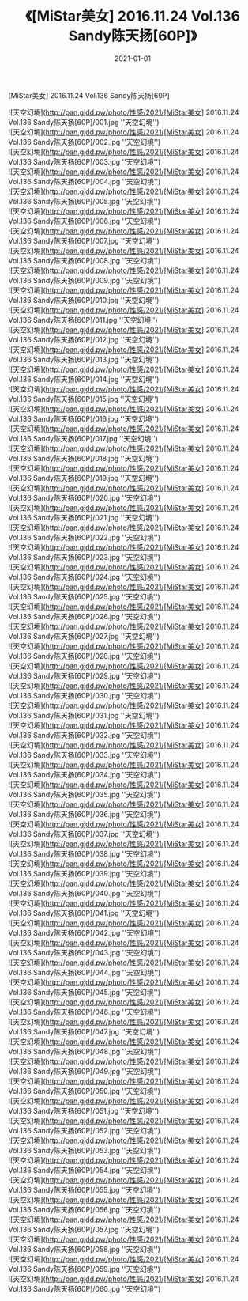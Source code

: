 ﻿---
layout: post
title:  《[MiStar美女] 2016.11.24 Vol.136 Sandy陈天扬[60P]》
date:   2021-01-01
img: http://pan.gjdd.pw/photo/性感/2021/[MiStar美女] 2016.11.24 Vol.136 Sandy陈天扬[60P]/000.jpg
categories: [美女, 性感, 泳衣]
---

[MiStar美女] 2016.11.24 Vol.136 Sandy陈天扬[60P]



![天空幻境](http://pan.gjdd.pw/photo/性感/2021/[MiStar美女] 2016.11.24 Vol.136 Sandy陈天扬[60P]/001.jpg ''天空幻境'') <br>
![天空幻境](http://pan.gjdd.pw/photo/性感/2021/[MiStar美女] 2016.11.24 Vol.136 Sandy陈天扬[60P]/002.jpg ''天空幻境'') <br>
![天空幻境](http://pan.gjdd.pw/photo/性感/2021/[MiStar美女] 2016.11.24 Vol.136 Sandy陈天扬[60P]/003.jpg ''天空幻境'') <br>
![天空幻境](http://pan.gjdd.pw/photo/性感/2021/[MiStar美女] 2016.11.24 Vol.136 Sandy陈天扬[60P]/004.jpg ''天空幻境'') <br>
![天空幻境](http://pan.gjdd.pw/photo/性感/2021/[MiStar美女] 2016.11.24 Vol.136 Sandy陈天扬[60P]/005.jpg ''天空幻境'') <br>
![天空幻境](http://pan.gjdd.pw/photo/性感/2021/[MiStar美女] 2016.11.24 Vol.136 Sandy陈天扬[60P]/006.jpg ''天空幻境'') <br>
![天空幻境](http://pan.gjdd.pw/photo/性感/2021/[MiStar美女] 2016.11.24 Vol.136 Sandy陈天扬[60P]/007.jpg ''天空幻境'') <br>
![天空幻境](http://pan.gjdd.pw/photo/性感/2021/[MiStar美女] 2016.11.24 Vol.136 Sandy陈天扬[60P]/008.jpg ''天空幻境'') <br>
![天空幻境](http://pan.gjdd.pw/photo/性感/2021/[MiStar美女] 2016.11.24 Vol.136 Sandy陈天扬[60P]/009.jpg ''天空幻境'') <br>
![天空幻境](http://pan.gjdd.pw/photo/性感/2021/[MiStar美女] 2016.11.24 Vol.136 Sandy陈天扬[60P]/010.jpg ''天空幻境'') <br>
![天空幻境](http://pan.gjdd.pw/photo/性感/2021/[MiStar美女] 2016.11.24 Vol.136 Sandy陈天扬[60P]/011.jpg ''天空幻境'') <br>
![天空幻境](http://pan.gjdd.pw/photo/性感/2021/[MiStar美女] 2016.11.24 Vol.136 Sandy陈天扬[60P]/012.jpg ''天空幻境'') <br>
![天空幻境](http://pan.gjdd.pw/photo/性感/2021/[MiStar美女] 2016.11.24 Vol.136 Sandy陈天扬[60P]/013.jpg ''天空幻境'') <br>
![天空幻境](http://pan.gjdd.pw/photo/性感/2021/[MiStar美女] 2016.11.24 Vol.136 Sandy陈天扬[60P]/014.jpg ''天空幻境'') <br>
![天空幻境](http://pan.gjdd.pw/photo/性感/2021/[MiStar美女] 2016.11.24 Vol.136 Sandy陈天扬[60P]/015.jpg ''天空幻境'') <br>
![天空幻境](http://pan.gjdd.pw/photo/性感/2021/[MiStar美女] 2016.11.24 Vol.136 Sandy陈天扬[60P]/016.jpg ''天空幻境'') <br>
![天空幻境](http://pan.gjdd.pw/photo/性感/2021/[MiStar美女] 2016.11.24 Vol.136 Sandy陈天扬[60P]/017.jpg ''天空幻境'') <br>
![天空幻境](http://pan.gjdd.pw/photo/性感/2021/[MiStar美女] 2016.11.24 Vol.136 Sandy陈天扬[60P]/018.jpg ''天空幻境'') <br>
![天空幻境](http://pan.gjdd.pw/photo/性感/2021/[MiStar美女] 2016.11.24 Vol.136 Sandy陈天扬[60P]/019.jpg ''天空幻境'') <br>
![天空幻境](http://pan.gjdd.pw/photo/性感/2021/[MiStar美女] 2016.11.24 Vol.136 Sandy陈天扬[60P]/020.jpg ''天空幻境'') <br>
![天空幻境](http://pan.gjdd.pw/photo/性感/2021/[MiStar美女] 2016.11.24 Vol.136 Sandy陈天扬[60P]/021.jpg ''天空幻境'') <br>
![天空幻境](http://pan.gjdd.pw/photo/性感/2021/[MiStar美女] 2016.11.24 Vol.136 Sandy陈天扬[60P]/022.jpg ''天空幻境'') <br>
![天空幻境](http://pan.gjdd.pw/photo/性感/2021/[MiStar美女] 2016.11.24 Vol.136 Sandy陈天扬[60P]/023.jpg ''天空幻境'') <br>
![天空幻境](http://pan.gjdd.pw/photo/性感/2021/[MiStar美女] 2016.11.24 Vol.136 Sandy陈天扬[60P]/024.jpg ''天空幻境'') <br>
![天空幻境](http://pan.gjdd.pw/photo/性感/2021/[MiStar美女] 2016.11.24 Vol.136 Sandy陈天扬[60P]/025.jpg ''天空幻境'') <br>
![天空幻境](http://pan.gjdd.pw/photo/性感/2021/[MiStar美女] 2016.11.24 Vol.136 Sandy陈天扬[60P]/026.jpg ''天空幻境'') <br>
![天空幻境](http://pan.gjdd.pw/photo/性感/2021/[MiStar美女] 2016.11.24 Vol.136 Sandy陈天扬[60P]/027.jpg ''天空幻境'') <br>
![天空幻境](http://pan.gjdd.pw/photo/性感/2021/[MiStar美女] 2016.11.24 Vol.136 Sandy陈天扬[60P]/028.jpg ''天空幻境'') <br>
![天空幻境](http://pan.gjdd.pw/photo/性感/2021/[MiStar美女] 2016.11.24 Vol.136 Sandy陈天扬[60P]/029.jpg ''天空幻境'') <br>
![天空幻境](http://pan.gjdd.pw/photo/性感/2021/[MiStar美女] 2016.11.24 Vol.136 Sandy陈天扬[60P]/030.jpg ''天空幻境'') <br>
![天空幻境](http://pan.gjdd.pw/photo/性感/2021/[MiStar美女] 2016.11.24 Vol.136 Sandy陈天扬[60P]/031.jpg ''天空幻境'') <br>
![天空幻境](http://pan.gjdd.pw/photo/性感/2021/[MiStar美女] 2016.11.24 Vol.136 Sandy陈天扬[60P]/032.jpg ''天空幻境'') <br>
![天空幻境](http://pan.gjdd.pw/photo/性感/2021/[MiStar美女] 2016.11.24 Vol.136 Sandy陈天扬[60P]/033.jpg ''天空幻境'') <br>
![天空幻境](http://pan.gjdd.pw/photo/性感/2021/[MiStar美女] 2016.11.24 Vol.136 Sandy陈天扬[60P]/034.jpg ''天空幻境'') <br>
![天空幻境](http://pan.gjdd.pw/photo/性感/2021/[MiStar美女] 2016.11.24 Vol.136 Sandy陈天扬[60P]/035.jpg ''天空幻境'') <br>
![天空幻境](http://pan.gjdd.pw/photo/性感/2021/[MiStar美女] 2016.11.24 Vol.136 Sandy陈天扬[60P]/036.jpg ''天空幻境'') <br>
![天空幻境](http://pan.gjdd.pw/photo/性感/2021/[MiStar美女] 2016.11.24 Vol.136 Sandy陈天扬[60P]/037.jpg ''天空幻境'') <br>
![天空幻境](http://pan.gjdd.pw/photo/性感/2021/[MiStar美女] 2016.11.24 Vol.136 Sandy陈天扬[60P]/038.jpg ''天空幻境'') <br>
![天空幻境](http://pan.gjdd.pw/photo/性感/2021/[MiStar美女] 2016.11.24 Vol.136 Sandy陈天扬[60P]/039.jpg ''天空幻境'') <br>
![天空幻境](http://pan.gjdd.pw/photo/性感/2021/[MiStar美女] 2016.11.24 Vol.136 Sandy陈天扬[60P]/040.jpg ''天空幻境'') <br>
![天空幻境](http://pan.gjdd.pw/photo/性感/2021/[MiStar美女] 2016.11.24 Vol.136 Sandy陈天扬[60P]/041.jpg ''天空幻境'') <br>
![天空幻境](http://pan.gjdd.pw/photo/性感/2021/[MiStar美女] 2016.11.24 Vol.136 Sandy陈天扬[60P]/042.jpg ''天空幻境'') <br>
![天空幻境](http://pan.gjdd.pw/photo/性感/2021/[MiStar美女] 2016.11.24 Vol.136 Sandy陈天扬[60P]/043.jpg ''天空幻境'') <br>
![天空幻境](http://pan.gjdd.pw/photo/性感/2021/[MiStar美女] 2016.11.24 Vol.136 Sandy陈天扬[60P]/044.jpg ''天空幻境'') <br>
![天空幻境](http://pan.gjdd.pw/photo/性感/2021/[MiStar美女] 2016.11.24 Vol.136 Sandy陈天扬[60P]/045.jpg ''天空幻境'') <br>
![天空幻境](http://pan.gjdd.pw/photo/性感/2021/[MiStar美女] 2016.11.24 Vol.136 Sandy陈天扬[60P]/046.jpg ''天空幻境'') <br>
![天空幻境](http://pan.gjdd.pw/photo/性感/2021/[MiStar美女] 2016.11.24 Vol.136 Sandy陈天扬[60P]/047.jpg ''天空幻境'') <br>
![天空幻境](http://pan.gjdd.pw/photo/性感/2021/[MiStar美女] 2016.11.24 Vol.136 Sandy陈天扬[60P]/048.jpg ''天空幻境'') <br>
![天空幻境](http://pan.gjdd.pw/photo/性感/2021/[MiStar美女] 2016.11.24 Vol.136 Sandy陈天扬[60P]/049.jpg ''天空幻境'') <br>
![天空幻境](http://pan.gjdd.pw/photo/性感/2021/[MiStar美女] 2016.11.24 Vol.136 Sandy陈天扬[60P]/050.jpg ''天空幻境'') <br>
![天空幻境](http://pan.gjdd.pw/photo/性感/2021/[MiStar美女] 2016.11.24 Vol.136 Sandy陈天扬[60P]/051.jpg ''天空幻境'') <br>
![天空幻境](http://pan.gjdd.pw/photo/性感/2021/[MiStar美女] 2016.11.24 Vol.136 Sandy陈天扬[60P]/052.jpg ''天空幻境'') <br>
![天空幻境](http://pan.gjdd.pw/photo/性感/2021/[MiStar美女] 2016.11.24 Vol.136 Sandy陈天扬[60P]/053.jpg ''天空幻境'') <br>
![天空幻境](http://pan.gjdd.pw/photo/性感/2021/[MiStar美女] 2016.11.24 Vol.136 Sandy陈天扬[60P]/054.jpg ''天空幻境'') <br>
![天空幻境](http://pan.gjdd.pw/photo/性感/2021/[MiStar美女] 2016.11.24 Vol.136 Sandy陈天扬[60P]/055.jpg ''天空幻境'') <br>
![天空幻境](http://pan.gjdd.pw/photo/性感/2021/[MiStar美女] 2016.11.24 Vol.136 Sandy陈天扬[60P]/056.jpg ''天空幻境'') <br>
![天空幻境](http://pan.gjdd.pw/photo/性感/2021/[MiStar美女] 2016.11.24 Vol.136 Sandy陈天扬[60P]/057.jpg ''天空幻境'') <br>
![天空幻境](http://pan.gjdd.pw/photo/性感/2021/[MiStar美女] 2016.11.24 Vol.136 Sandy陈天扬[60P]/058.jpg ''天空幻境'') <br>
![天空幻境](http://pan.gjdd.pw/photo/性感/2021/[MiStar美女] 2016.11.24 Vol.136 Sandy陈天扬[60P]/059.jpg ''天空幻境'') <br>
![天空幻境](http://pan.gjdd.pw/photo/性感/2021/[MiStar美女] 2016.11.24 Vol.136 Sandy陈天扬[60P]/060.jpg ''天空幻境'') <br>